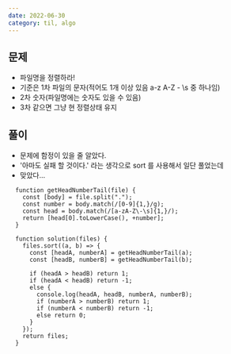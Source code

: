 ```yaml
---
date: 2022-06-30
category: til, algo
---
```


## 문제

- 파일명을 정렬하라!
- 기준은 1차 파일의 문자(적어도 1개 이상 있음 a-z A-Z - \s 중 하나임)
- 2차 숫자(파일명에는 숫자도 있을 수 있음)
- 3차 같으면 그냥 현 정렬상태 유지

## 풀이

- 문제에 함정이 있을 줄 알았다.
- '아마도 실패 할 것이다.' 라는 생각으로 sort 를 사용해서 일단 풀었는데
- 맞았다...

```
  function getHeadNumberTail(file) {
    const [body] = file.split(".");
    const number = body.match(/[0-9]{1,}/g);
    const head = body.match(/[a-zA-Z\-\s]{1,}/);
    return [head[0].toLowerCase(), +number];
  }

  function solution(files) {
    files.sort((a, b) => {
      const [headA, numberA] = getHeadNumberTail(a);
      const [headB, numberB] = getHeadNumberTail(b);

      if (headA > headB) return 1;
      if (headA < headB) return -1;
      else {
        console.log(headA, headB, numberA, numberB);
        if (numberA > numberB) return 1;
        if (numberA < numberB) return -1;
        else return 0;
      }
    });
    return files;
  }
```

